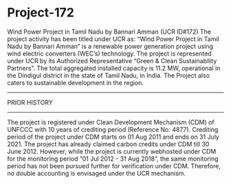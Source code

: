 # Project-172
Wind Power Project in Tamil Nadu by Bannari Amman (UCR ID#172)
The project activity has been titled under UCR as: “Wind Power Project in Tamil Nadu by Bannari Amman” is a renewable power generation project using wind electric converters (WEC’s) technology. The project is represented under UCR by its Authorized Representative “Green & Clean Sustainability Partners”. The total aggregated installed capacity is 11.2 MW, operational in the Dindigul district in the state of Tamil Nadu, in India. The Project also caters to sustainable development in the region.
_______________
PRIOR HISTORY
_____________________
The project is registered under Clean Development Mechanism (CDM) of UNFCCC with 10 years of crediting period (Reference No: 4877). Crediting period of the project under CDM starts on 01 Aug 2011 and ends on 31 July 2021. The project has already claimed carbon credits under CDM till 30 June 2012.  However, while the project is currently webhosted under CDM for the monitoring period “01 Jul 2012 - 31 Aug 2018”, the same monitoring period has not been pursued further for verification under CDM. Therefore, no double accounting is envisaged under the UCR mechanism.
